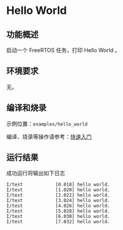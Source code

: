 # Hello World

## 功能概述

启动一个 FreeRTOS 任务，打印 Hello World 。

## 环境要求

无。

## 编译和烧录

示例位置：`examples/hello_world`

编译、烧录等操作请参考：[快速入门](https://doc.winnermicro.net/w800/zh_CN/2.2-beta.2/get_started/index.html)

## 运行结果

成功运行将输出如下日志

```
I/test            [0.018] hello world.
I/test            [1.020] hello world.
I/test            [2.022] hello world.
I/test            [3.024] hello world.
I/test            [4.026] hello world.
I/test            [5.028] hello world.
I/test            [6.030] hello world.
I/test            [7.032] hello world.
```